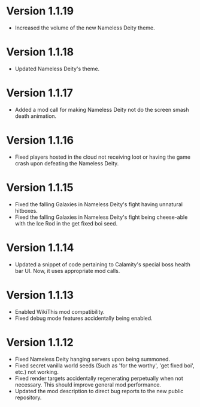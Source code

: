 # Version 1.1.19
- Increased the volume of the new Nameless Deity theme.

# Version 1.1.18
- Updated Nameless Deity's theme.

# Version 1.1.17
- Added a mod call for making Nameless Deity not do the screen smash death animation.

# Version 1.1.16
- Fixed players hosted in the cloud not receiving loot or having the game crash upon defeating the Nameless Deity.

# Version 1.1.15
- Fixed the falling Galaxies in Nameless Deity's fight having unnatural hitboxes.
- Fixed the falling Galaxies in Nameless Deity's fight being cheese-able with the Ice Rod in the get fixed boi seed.

# Version 1.1.14
- Updated a snippet of code pertaining to Calamity's special boss health bar UI. Now, it uses appropriate mod calls.

# Version 1.1.13
- Enabled WikiThis mod compatibility.
- Fixed debug mode features accidentally being enabled.

# Version 1.1.12
- Fixed Nameless Deity hanging servers upon being summoned.
- Fixed secret vanilla world seeds (Such as 'for the worthy', 'get fixed boi', etc.) not working.
- Fixed render targets accidentally regenerating perpetually when not necessary. This should improve general mod performance.
- Updated the mod description to direct bug reports to the new public repository.